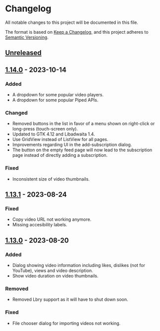 # Changelog
All notable changes to this project will be documented in this file.

The format is based on [Keep a Changelog](https://keepachangelog.com/en/1.0.0/),
and this project adheres to [Semantic Versioning](https://semver.org/spec/v2.0.0.html).

## [Unreleased]

## [1.14.0] - 2023-10-14

### Added

- A dropdown for some popular video players.
- A dropdown for some popular Piped APIs.

### Changed

- Removed buttons in the list in favor of a menu shown on right-click or long-press (touch-screen only). 
- Updated to GTK 4.12 and Libadwaita 1.4.
- Use GridView instead of ListView for all pages.
- Improvements regarding UI in the add-subscription dialog.
- The button on the empty feed page will now lead to the subscription page instead of directly adding a subscription.

### Fixed

- Inconsistent size of video thumbnails.

## [1.13.1] - 2023-08-24

### Fixed

- Copy video URL not working anymore.
- Missing accesibility labels.

## [1.13.0] - 2023-08-20

### Added

- Dialog showing video information including likes, dislikes (not for YouTube), views and video description.
- Show video duration on video thumbnails.

### Removed

- Removed Lbry support as it will have to shut down soon.

### Fixed

- File chooser dialog for importing videos not working.

[Unreleased]: https://gitlab.com/schmiddi-on-mobile/pipeline/-/compare/v1.14.0...master
[1.14.0]: https://gitlab.com/schmiddi-on-mobile/pipeline/-/compare/v1.13.1...v1.14.0
[1.13.1]: https://gitlab.com/schmiddi-on-mobile/pipeline/-/compare/v1.13.0...v1.13.1
[1.13.0]: https://gitlab.com/schmiddi-on-mobile/pipeline/-/compare/v1.12.0...v1.13.0
